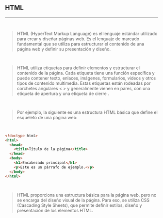 ## HTML

<hr>
<br>

> HTML (HyperText Markup Language) es el lenguaje estándar utilizado para crear y diseñar páginas web. Es el lenguaje de marcado fundamental que se utiliza para estructurar el contenido de una página web y definir su presentación y diseño.

<br>

> HTML utiliza etiquetas para definir elementos y estructurar el contenido de la página. Cada etiqueta tiene una función específica y puede contener texto, enlaces, imágenes, formularios, videos y otros tipos de contenido multimedia. Estas etiquetas están rodeadas por corchetes angulares < > y generalmente vienen en pares, con una etiqueta de apertura <etiqueta> y una etiqueta de cierre </etiqueta>.

<br>

> Por ejemplo, la siguiente es una estructura HTML básica que define el esqueleto de una página web:

<br>

```html
<!doctype html>
<html>
  <head>
    <title>Título de la página</title>
  </head>
  <body>
    <h1>Encabezado principal</h1>
    <p>Este es un párrafo de ejemplo.</p>
  </body>
</html>
```

<br>

> HTML proporciona una estructura básica para la página web, pero no se encarga del diseño visual de la página. Para eso, se utiliza CSS (Cascading Style Sheets), que permite definir estilos, diseño y presentación de los elementos HTML.
